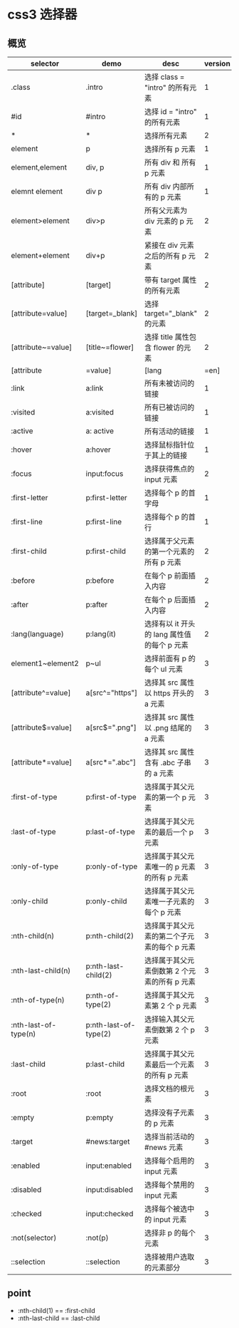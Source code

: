 # css3 选择器

## 概览

| selector | demo | desc | version | 
| --- | --- | --- | --- |
| .class | .intro | 选择 class = "intro" 的所有元素 | 1 |
| #id | #intro | 选择 id = "intro" 的所有元素 | 1 | 
| * | * | 选择所有元素 | 2 |
| element | p | 选择所有 p 元素 | 1 |
| element,element | div, p | 所有 div 和 所有 p 元素 | 1 |
| elemnt element | div p | 所有 div 内部所有的 p 元素 | 1 |
| element>element | div>p | 所有父元素为 div 元素的 p 元素 | 2 |
| element+element | div+p | 紧接在 div 元素之后的所有 p 元素 | 2 |
| [attribute] | [target] | 带有 target 属性的所有元素 | 2 |
| [attribute=value] | [target=_blank] | 选择 target="_blank" 的元素 | 2 |
| [attribute~=value] | [title~=flower] | 选择 title 属性包含 flower 的元素 | 2 |
| [attribute|=value] | [lang|=en] | 选择 lang 属性以 en 开头的元素 | 2 |
| :link | a:link | 所有未被访问的链接 | 1 |
| :visited | a:visited | 所有已被访问的链接 | 1 |
| :active | a: active | 所有活动的链接 | 1 |
| :hover | a:hover | 选择鼠标指针位于其上的链接 | 1 | 
| :focus | input:focus | 选择获得焦点的 input 元素 | 2 |
| :first-letter | p:first-letter | 选择每个 p 的首字母 | 1 |
| :first-line | p:first-line | 选择每个 p 的首行 | 1 | 
| :first-child | p:first-child | 选择属于父元素的第一个元素的所有 p 元素 | 2 |
| :before | p:before | 在每个 p 前面插入内容 | 2 |
| :after | p:after | 在每个 p 后面插入内容 | 2 |
| :lang(language) | p:lang(it) | 选择有以 it 开头的 lang 属性值的每个 p 元素 | 2 |
| element1~element2 | p~ul | 选择前面有 p 的每个 ul 元素 | 3 |
| [attribute^=value] | a[src^="https"] | 选择其 src 属性以 https 开头的 a 元素 | 3  |
| [attribute\$=value] | a[src\$=".png"] | 选择其 src 属性以 .png 结尾的 a 元素 | 3 |
| [attribute*=value] | a[src*=".abc"] | 选择其 src 属性含有 .abc 子串的 a 元素 | 3 |
| :first-of-type | p:first-of-type | 选择属于其父元素的第一个 p 元素 | 3 |
| :last-of-type | p:last-of-type | 选择属于其父元素的最后一个 p 元素 | 3 | 
| :only-of-type | p:only-of-type | 选择属于其父元素唯一的 p 元素的所有 p 元素 | 3 |
| :only-child | p:only-child |选择属于其父元素唯一子元素的每个 p 元素 | 3 |
| :nth-child(n) | p:nth-child(2) | 选择属于其父元素的第二个子元素的每个 p 元素 | 3 |
| :nth-last-child(n) | p:nth-last-child(2) | 选择属于其父元素倒数第 2 个元素的所有 p 元素 | 3 |
| :nth-of-type(n) | p:nth-of-type(2) | 选择属于其父元素第 2 个 p 元素 | 3 |
| :nth-last-of-type(n) | p:nth-last-of-type(2) | 选择输入其父元素倒数第 2 个 p 元素 | 3 |
| :last-child | p:last-child | 选择属于其父元素最后一个元素的所有 p 元素 | 3 |
| :root | :root | 选择文档的根元素 | 3 |
| :empty | p:empty | 选择没有子元素的 p 元素 | 3 |
| :target | #news:target | 选择当前活动的 #news 元素 | 3 |
| :enabled | input:enabled | 选择每个启用的 input 元素 | 3 |
| :disabled | input:disabled | 选择每个禁用的 input 元素 | 3 |
| :checked | input:checked | 选择每个被选中的 input 元素 | 3 |
| :not(selector) | :not(p) | 选择非 p 的每个元素 | 3 |
| ::selection | ::selection | 选择被用户选取的元素部分 | 3 |

## point

* :nth-child(1) == :first-child
* :nth-last-child == :last-child
